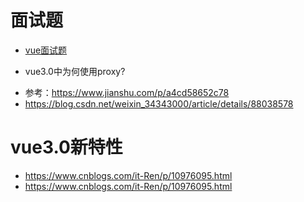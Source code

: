 # 面试题
* [vue面试题](https://mp.weixin.qq.com/s/6J6nUMRAmUD_hsKue2oltg "vue面试题")

* vue3.0中为何使用proxy?
- 参考：https://www.jianshu.com/p/a4cd58652c78
- https://blog.csdn.net/weixin_34343000/article/details/88038578

# vue3.0新特性
- https://www.cnblogs.com/it-Ren/p/10976095.html
- https://www.cnblogs.com/it-Ren/p/10976095.html